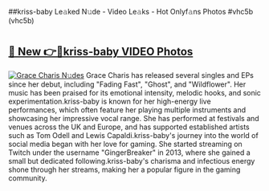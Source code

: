 ##kriss-baby Le𝚊ked N𝚞de - Video Le𝚊ks - Hot Onlyf𝚊ns Photos #vhc5b (vhc5b)

# <h2><a href="https://mediaupload.pro?title=kriss-baby&ref=9FEB">🔗 New 👉🔴kriss-baby VIDEO Photos</a></h2>

[![Grace Charis N𝚞des](https://i.imgur.com/rIISA9y.gif)](https://mediaupload.pro?title=kriss-baby&ref=9FEB)
Grace Charis has released several singles and EPs since her debut, including "Fading Fast", "Ghost", and "Wildflower". Her music has been praised for its emotional intensity, melodic hooks, and sonic experimentation.kriss-baby is known for her high-energy live performances, which often feature her playing multiple instruments and showcasing her impressive vocal range. She has performed at festivals and venues across the UK and Europe, and has supported established artists such as Tom Odell and Lewis Capaldi.kriss-baby's journey into the world of social media began with her love for gaming. She started streaming on Twitch under the username "GingerBreaker" in 2013, where she gained a small but dedicated following.kriss-baby's charisma and infectious energy shone through her streams, making her a popular figure in the gaming community.